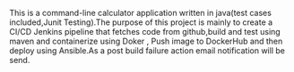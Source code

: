 This is a command-line calculator application written in java(test cases included,Junit Testing).The purpose of this project is mainly to create a CI/CD  Jenkins pipeline that fetches code from github,build and test using maven and containerize using Doker ,
Push image to DockerHub and then deploy using Ansible.As a post build failure action email notification will be send.

